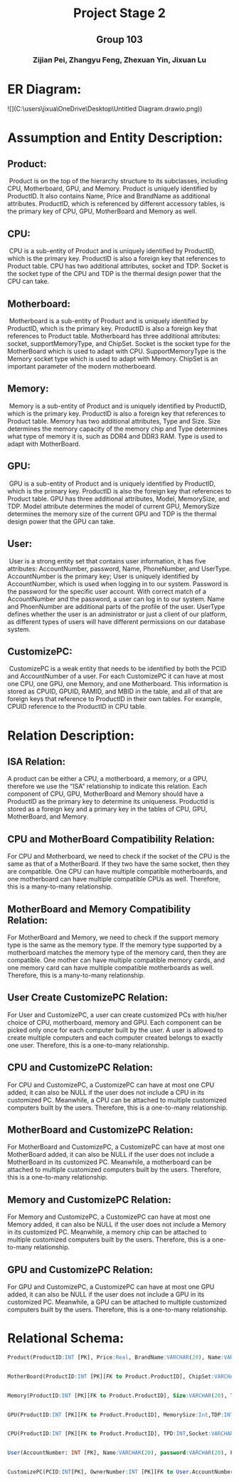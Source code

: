 # <div align='center'> Project Stage 2 </div>

## <div align='center'>Group 103<div align='center'>
### <div align='center'>Zijian Pei, Zhangyu Feng, Zhexuan Yin, Jixuan Lu<div align='center'>



# ER Diagram:



![](C:\users\jixua\OneDrive\Desktop\Untitled Diagram.drawio.png))

<div style="page-break-after: always;"></div>

# Assumption and Entity Description:



## Product: 

​	Product is on the top of the hierarchy structure to its subclasses, including CPU, Motherboard, GPU, and Memory. Product is uniquely identified by ProductID. It also contains Name, Price and BrandName as additional attributes. ProductID, which is referenced by different accessory tables, is the primary key of CPU, GPU, MotherBoard and Memory as well.



## CPU: 

​	CPU is a sub-entity of Product and is uniquely identified by ProductID, which is the primary key. ProductID is also a foreign key that references to Product table. CPU has two additional attributes, socket and TDP. Socket is the socket type of the CPU and TDP is the thermal design power that the CPU can take.



## Motherboard: 

​	Motherboard is a sub-entity of Product and is uniquely identified by ProductID, which is the primary key. ProductID is also a foreign key that references to Product table. Motherboard has three additional attributes: socket, supportMemoryType, and ChipSet. Socket is the socket type for the MotherBoard which is used to adapt with CPU. SupportMemoryType is the Memory socket type which is used to adapt with Memory. ChipSet is an important parameter of the modern motherboeard.



## Memory: 

​	Memory is a sub-entity of Product and is uniquely identified by ProductID, which is the primary key. ProductID is also a foreign key that references to Product table. Memory has two additional attributes, Type and Size. Size determines the memory capacity of the memory chip and Type determines what type of memory it is, such as DDR4 and DDR3 RAM. Type is used to adapt with MotherBoard. 



## GPU: 

​	GPU is a sub-entity of Product and is uniquely identified by ProductID, which is the primary key. ProductID is also the foreign key that references to Product table. GPU has three additional attributes, Model, MemorySize, and TDP. Model attribute determines the model of current GPU, MemorySize determines the memory size of the current GPU and TDP is the thermal design power that the GPU can take.

<div style="page-break-after: always;"></div>

## User: 

​	User is a strong entity set that contains user information, it has five attributes: AccountNumber, password, Name, PhoneNumber, and UserType. AccountNumber is the primary key;  User is uniquely identified by AccountNumber, which is used when logging in to our system. Password is the password for the specific user account. With correct match of a AccountNumber and the password, a user can log in to our system. Name and PhoenNumber are additional parts of the profile of the user. UserType defines whether the user is an administrator or just a client of our platform, as different types of users will have different permissions on our database system. 



## CustomizePC: 

​	CustomizePC is a weak entity that needs to be identified by both the PCID and AccountNumber of a user. For each CustomizePC it can have at most one CPU, one GPU, one Memory, and one Motherboard. This information is stored as CPUID, GPUID, RAMID, and MBID in the table, and all of that are foreign keys that reference to ProductID in their own tables. For example, CPUID reference to the ProductID in CPU table. 





# Relation Description:



## ISA Relation: 

A product can be either a CPU, a motherboard, a memory, or a GPU, therefore we use the “ISA” relationship to indicate this relation. Each component of CPU, GPU, MotherBoard and Memory should have a ProductID as the primary key to determine its uniqueness. ProductId is stored as a foreign key and a primary key in the tables of CPU, GPU, MotherBoard, and Memory.



## CPU and MotherBoard Compatibility Relation:

For CPU and Motherboard, we need to check if the socket of the CPU is the same as that of a MotherBoard. If they two have the same socket, then they are compatible. One CPU can have multiple compatible motherboards, and one motherboard can have multiple compatible CPUs as well. Therefore, this is a many-to-many relationship.



## MotherBoard and Memory Compatibility Relation:

For MotherBoard and Memory, we need to check if the support memory type is the same as the memory type. If the memory type supported by a motherboard matches the memory type of the memory card, then they are compatible. One mother can have multiple compatible memory cards, and one memory card can have multiple compatible motherboards as well. Therefore, this is a many-to-many relationship.



## User Create CustomizePC Relation:

For User and CustomizePC, a user can create customized PCs with his/her choice of CPU, motherboard, memory and GPU. Each component can be picked only once for each computer built by the user. A user is allowed to create multiple computers and each computer created belongs to exactly one user. Therefore, this is a one-to-many relationship.



## CPU and CustomizePC Relation:

For CPU and CustomizePC, a CustomizePC can have at most one CPU added, it can also be NULL if the user does not include a CPU in its customized PC. Meanwhile, a CPU can be attached to multiple customized computers built by the users. Therefore, this is a one-to-many relationship.



## MotherBoard and CustomizePC Relation:

For MotherBoard and CustomizePC, a CustomizePC can have at most one MotherBoard added, it can also be NULL if the user does not include a MotherBoard in its customized PC. Meanwhile, a motherboard can be attached to multiple customized computers built by the users. Therefore, this is a one-to-many relationship.



## Memory and CustomizePC Relation:

For Memory and CustomizePC, a CustomizePC can have at most one Memory added, it can also be NULL if the user does not include a Memory in its customized PC. Meanwhile, a memory chip can be attached to multiple customized computers built by the users. Therefore, this is a one-to-many relationship.



## GPU and CustomizePC Relation:

For GPU and CustomizePC, a CustomizePC can have at most one GPU added, it can also be NULL if the user does not include a GPU in its customized PC. Meanwhile, a GPU can be attached to multiple customized computers built by the users. Therefore, this is a one-to-many relationship.

<div style="page-break-after: always;"></div>

# Relational Schema:



~~~sql
Product(ProductID:INT [PK], Price:Real, BrandName:VARCHAR(20), Name:VARCHAR(50))


MotherBoard(ProductID:INT [PK][FK to Product.ProductID], ChipSet:VARCHAR(20), SupportMemoryType:VARCHAR(20), Socket:VARCHAR(20))


Memory(ProductID:INT [PK][FK to Product.ProductID], Size:VARCHAR(20), Type:VARCHAR(20))


GPU(ProductID:INT [PK][FK to Product.ProductID], MemorySize:Int,TDP:INT, Model:VARCHAR(20))


CPU(ProductID:INT [PK][FK to Product.ProductID], TPD:INT,Socket:VARCHAR(20))


User(AccountNumber: INT [PK], Name:VARCHAR(20), password:VARCHAR(20), PhoneNumber:VARCHAR(20), UserType:VARCHAR(20))


CustomizePC(PCID:INT[PK], OwnerNumber:INT [PK][FK to User.AccountNumber], CPUID:INT[FK to CPU.ProductID], MBID:INT[FK to MotherBoard.ProductID], GPUID:INT[FK to GPU.ProductID], RAMID:INT[FK to Memory.ProductID])
~~~


